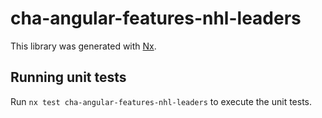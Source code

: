 # cha-angular-features-nhl-leaders

This library was generated with [Nx](https://nx.dev).

## Running unit tests

Run `nx test cha-angular-features-nhl-leaders` to execute the unit tests.
